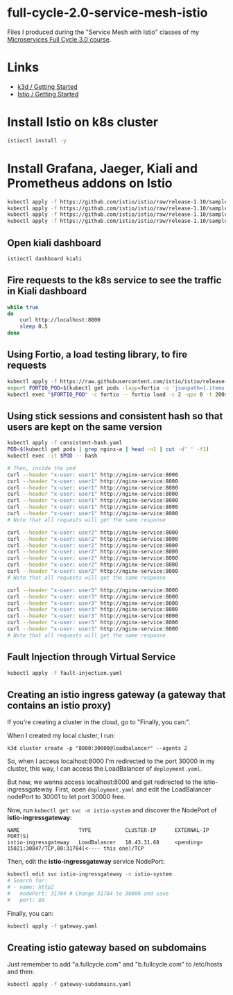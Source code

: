 # full-cycle-2.0-service-mesh-istio

Files I produced during the "Service Mesh with Istio" classes of my [Microservices Full Cycle 3.0 course](https://drive.google.com/file/d/1bJnFxQPKgSsI30sCvW-KzYK4V5JWzgSs/view?usp=share_link).

# Links

- [k3d / Getting Started](https://k3d.io/)
- [Istio / Getting Started](https://istio.io/latest/docs/setup/getting-started/)

# Install Istio on k8s cluster

```sh
istioctl install -y
```

# Install Grafana, Jaeger, Kiali and Prometheus addons on Istio

```sh
kubectl apply -f https://github.com/istio/istio/raw/release-1.10/samples/addons/grafana.yaml
kubectl apply -f https://github.com/istio/istio/raw/release-1.10/samples/addons/jaeger.yaml
kubectl apply -f https://github.com/istio/istio/raw/release-1.10/samples/addons/kiali.yaml
kubectl apply -f https://github.com/istio/istio/raw/release-1.10/samples/addons/prometheus.yaml
```

## Open kiali dashboard

```sh
istioctl dashboard kiali
```

## Fire requests to the k8s service to see the traffic in Kiali dashboard

```sh
while true
do      
    curl http://localhost:8000
    sleep 0.5
done
```

## Using Fortio, a load testing library, to fire requests

```sh
kubectl apply -f https://raw.githubusercontent.com/istio/istio/release-1.10/samples/httpbin/sample-client/fortio-deploy.yaml
export FORTIO_POD=$(kubectl get pods -lapp=fortio -o 'jsonpath={.items[0].metadata.name}')
kubectl exec "$FORTIO_POD" -c fortio -- fortio load -c 2 -qps 0 -t 200s -loglevel Warning http://nginx-service:8000
```

## Using stick sessions and consistent hash so that users are kept on the same version

```sh
kubectl apply -f consistent-hash.yaml
POD=$(kubectl get pods | grep nginx-a | head -n1 | cut -d' ' -f1)
kubectl exec -it $POD -- bash

# Then, inside the pod
curl --header "x-user: user1" http://nginx-service:8000
curl --header "x-user: user1" http://nginx-service:8000
curl --header "x-user: user1" http://nginx-service:8000
curl --header "x-user: user1" http://nginx-service:8000
curl --header "x-user: user1" http://nginx-service:8000
curl --header "x-user: user1" http://nginx-service:8000
curl --header "x-user: user1" http://nginx-service:8000
# Note that all requests will get the same response

curl --header "x-user: user2" http://nginx-service:8000
curl --header "x-user: user2" http://nginx-service:8000
curl --header "x-user: user2" http://nginx-service:8000
curl --header "x-user: user2" http://nginx-service:8000
curl --header "x-user: user2" http://nginx-service:8000
curl --header "x-user: user2" http://nginx-service:8000
curl --header "x-user: user2" http://nginx-service:8000
# Note that all requests will get the same response

curl --header "x-user: user3" http://nginx-service:8000
curl --header "x-user: user3" http://nginx-service:8000
curl --header "x-user: user3" http://nginx-service:8000
curl --header "x-user: user3" http://nginx-service:8000
curl --header "x-user: user3" http://nginx-service:8000
curl --header "x-user: user3" http://nginx-service:8000
curl --header "x-user: user3" http://nginx-service:8000
# Note that all requests will get the same response
```

## Fault Injection through Virtual Service

```sh
kubectl apply -f fault-injection.yaml
```

## Creating an istio ingress gateway (a gateway that contains an istio proxy)

If you're creating a cluster in the cloud, go to "Finally, you can:".

When I created my local cluster, I run:

`k3d cluster create -p "8000:30000@loadbalancer" --agents 2`

So, when I access localhost:8000 I'm redirected to the port 30000 in my cluster,
this way, I can access the LoadBalancer of `deployment.yaml`.

But now, we wanna access localhost:8000 and get redirected to the istio-ingressgateway. First, open `deployment.yaml` and edit the LoadBalancer nodePort to 30001 to let port 30000 free.

Now, run `kubectl get svc -n istio-system` and discover the NodePort of **istio-ingressgateway**:

```
NAME                   TYPE           CLUSTER-IP      EXTERNAL-IP   PORT(S)
istio-ingressgateway   LoadBalancer   10.43.31.68     <pending>     15021:30847/TCP,80:31784(<---- this one)/TCP
```

Then, edit the **istio-ingressgateway** service NodePort:

```sh
kubectl edit svc istio-ingressgateway -n istio-system
# Search for:
# - name: http2
#   nodePort: 31784 # Change 31784 to 30000 and save
#   port: 80
```

Finally, you can:

```sh
kubectl apply -f gateway.yaml
```

## Creating istio gateway based on subdomains

Just remember to add "a.fullcycle.com" and "b.fullcycle.com" to /etc/hosts and then:

```sh
kubectl apply -f gateway-subdomains.yaml
```
